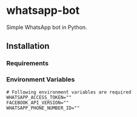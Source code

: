# whatsapp-bot
Simple WhatsApp bot in Python.

## Installation

### Requirements

### Environment Variables
```env
# Following environment variables are required
WHATSAPP_ACCESS_TOKEN=""
FACEBOOK_API_VERSION=""
WHATSAPP_PHONE_NUMBER_ID=""
```
